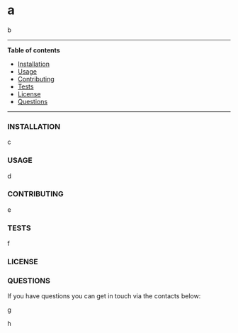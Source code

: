 # a
  
  b

  ---
  
  **Table of contents**
  
  - [Installation](#item-one)
  - [Usage](#item-two)
  - [Contributing](#item-three)
  - [Tests](#item-four)
  - [License](#item-five)
  - [Questions](#item-six)
  
  ---
  
  <a id="item-one"></a>
  
  ### INSTALLATION
  
  c
  
  <a id="item-two"></a>
  
  ### USAGE
  
  d
  
  <a id="item-three"></a>
  
  ### CONTRIBUTING
  
  e
  
  <a id="item-four"></a>
  
  ### TESTS
  
  f
  
  <a id="item-five"></a>
  
  ### LICENSE
  
   
  
  <a id="item-six"></a>
  
  ### QUESTIONS
  
  If you have questions you can get in touch via the contacts below:

  g

  h
